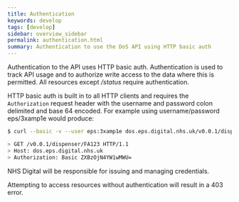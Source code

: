 ```yaml
---
title: Authentication
keywords: develop
tags: [develop]
sidebar: overview_sidebar
permalink: authentication.html
summary: Authentication to use the DoS API using HTTP basic auth
---
```


Authentication to the API uses HTTP basic auth. Authentication is used to track API usage and to authorize write access to the data where this is permitted. All resources except _/status_ require authentication.

HTTP basic auth is built in to all HTTP clients and requires the `Authorization` request header with the username and password colon delimited and base 64 encoded. For example using username/password eps/3xamp1e would produce:

```sh
$ curl --basic -v --user eps:3xamp1e dos.eps.digital.nhs.uk/v0.0.1/dispenser/FA123

> GET /v0.0.1/dispenser/FA123 HTTP/1.1
> Host: dos.eps.digital.nhs.uk
> Authorization: Basic ZXBzOjN4YW1wMWU=
```

NHS Digital will be responsible for issuing and managing credentials.

Attempting to access resources without authentication will result in a 403 error.
